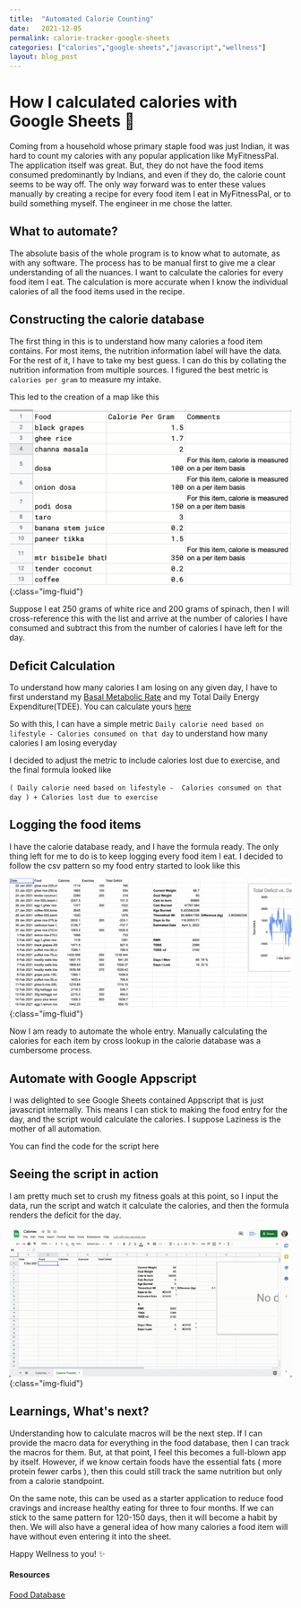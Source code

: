 ```yaml
---
title:  "Automated Calorie Counting"
date:   2021-12-05
permalink: calorie-tracker-google-sheets
categories: ["calories","google-sheets","javascript","wellness"]
layout: blog_post
---
```

# How I calculated calories with Google Sheets 🧮

Coming from a household whose primary staple food was just Indian, it was hard to count my calories with any popular application like MyFitnessPal. The application itself was great. But, they do not have the food items consumed predominantly by Indians, and even if they do, the calorie count seems to be way off. The only way forward was to enter these values manually by creating a recipe for every food item I eat in MyFitnessPal, or to build something myself. The engineer in me chose the latter.

## What to automate?

The absolute basis of the whole program is to know what to automate, as with any software. The process has to be manual first to give me a clear understanding of all the nuances. I want to calculate the calories for every food item I eat. The calculation is more accurate when I know the individual calories of all the food items used in the recipe.

## Constructing the calorie database

The first thing in this is to understand how many calories a food item contains. For most items, the nutrition information label will have the data. For the rest of it, I have to take my best guess. I can do this by collating the nutrition information from multiple sources. I figured the best metric is `calories per gram` to measure my intake.

This led to the creation of a map like this

![food database sample](assets/images/food_db_sample.png){:class="img-fluid"}

Suppose I eat 250 grams of white rice and 200 grams of spinach, then I will cross-reference this with the list and arrive at the number of calories I have consumed and subtract this from the number of calories I have left for the day.

## Deficit Calculation

To understand how many calories I am losing on any given day, I have to first understand my [Basal Metabolic Rate](https://en.wikipedia.org/wiki/Basal_metabolic_rate) and my Total Daily Energy Expenditure(TDEE). You can calculate yours [here](https://tdeecalculator.net/)

So with this, I can have a simple metric `Daily calorie need based on lifestyle - Calories consumed on that day` to understand how many calories I am losing everyday

I decided to adjust the metric to include calories lost due to exercise, and the final formula looked like 

`( Daily calorie need based on lifestyle -  Calories consumed on that day ) + Calories lost due to exercise`

## Logging the food items

I have the calorie database ready, and I have the formula ready. The only thing left for me to do is to keep logging every food item I eat. I decided to follow the csv pattern so my food entry started to look like this 

![food log sample](assets/images/food_log_sample.png){:class="img-fluid"}

Now I am ready to automate the whole entry. Manually calculating the calories for each item by cross lookup in the calorie database was a cumbersome process.

## Automate with Google Appscript

I was delighted to see Google Sheets contained Appscript that is just javascript internally. This means I can stick to making the food entry for the day, and the script would calculate the calories. I suppose Laziness is the mother of all automation.

You can find the code for the script here

<script src="https://gist.github.com/ayrusme/06c09db4f2e395add3f1eed79ab94d86.js"></script>

## Seeing the script in action

I am pretty much set to crush my fitness goals at this point, so I input the data, run the script and watch it calculate the calories, and then the formula renders the deficit for the day. 

![Calorie Tracker](assets/images/calorie_tracker.gif){:class="img-fluid"}

## Learnings, What's next?

Understanding how to calculate macros will be the next step. If I can provide the macro data for everything in the food database, then I can track the macros for them. But, at that point, I feel this becomes a full-blown app by itself. However, if we know certain foods have the essential fats ( more protein fewer carbs ), then this could still track the same nutrition but only from a calorie standpoint.

On the same note, this can be used as a starter application to reduce food cravings and increase healthy eating for three to four months. If we can stick to the same pattern for 120-150 days, then it will become a habit by then. We will also have a general idea of how many calories a food item will have without even entering it into the sheet.

Happy Wellness to you! ✨

#### Resources

[Food Database](https://docs.google.com/spreadsheets/d/1fIVRhOXIL37u-omPIM13pIx5XxoLwDgvhfOgxATXpsk/edit?usp=sharing)
